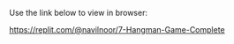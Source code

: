 Use the link below to view in browser:

<a href="url">https://replit.com/@navilnoor/7-Hangman-Game-Complete</a>

